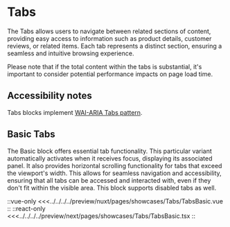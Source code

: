 # Tabs

The Tabs allows users to navigate between related sections of content, providing easy access to information such as product details, customer reviews, or related items. Each tab represents a distinct section, ensuring a seamless and intuitive browsing experience.

Please note that if the total content within the tabs is substantial, it's important to consider potential performance impacts on page load time.

## Accessibility notes

Tabs blocks implement [WAI-ARIA Tabs pattern](https://www.w3.org/WAI/ARIA/apg/patterns/tabs/).

## Basic Tabs

The Basic block offers essential tab functionality. This particular variant automatically activates when it receives focus, displaying its associated panel. It also provides horizontal scrolling functionality for tabs that exceed the viewport's width. This allows for seamless navigation and accessibility, ensuring that all tabs can be accessed and interacted with, even if they don't fit within the visible area. This block supports disabled tabs as well.

<Showcase showcase-name="Tabs/TabsBasic" style="min-height: 350px">

::vue-only
<<<../../../../preview/nuxt/pages/showcases/Tabs/TabsBasic.vue
::
::react-only
<<<../../../../preview/next/pages/showcases/Tabs/TabsBasic.tsx
::

</Showcase>
